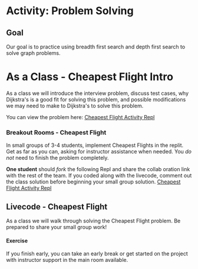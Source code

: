 # Activity:  Problem Solving

## Goal

Our goal is to practice using breadth first search and depth first search to solve graph problems.

# As a Class - Cheapest Flight Intro

As a class we will introduce the interview problem, discuss test cases, why Dijkstra's is a good fit for solving this problem, and possible modifications we may need to make to Dijkstra's to solve this problem.

You can view the problem here: [Cheapest Flight Activity Repl](https://replit.com/@adadev/graphs-p2-practice)

### Breakout Rooms - Cheapest Flight

In small groups of 3-4 students, implement Cheapest Flights in the replit. Get as far as you can, asking for instructor assistance when needed. You _do not_ need to finish the problem completely. 

**One student** should *fork* the following Repl and share the collab oration link with the rest of the team. If you coded along with the livecode, comment out the class solution before beginning your small group solution. [Cheapest Flight Activity Repl](https://replit.com/@adadev/graphs-p2-practice)


## Livecode - Cheapest Flight

As a class we will walk through solving the Cheapest Flight problem. Be prepared to share your small group work!


#### Exercise

If you finish early, you can take an early break or get started on the project with instructor support in the main room available.

